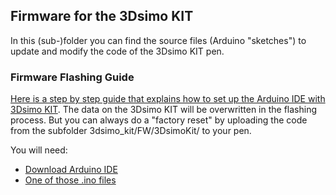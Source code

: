 ## Firmware for the 3Dsimo KIT

In this (sub-)folder you can find the source files (Arduino "sketches") to update and modify the code of the 3Dsimo KIT pen.

### Firmware Flashing Guide

[Here is a step by step guide that explains how to set up the Arduino IDE with 3Dsimo KIT](../documents/pdf/HW_FW_manualEN.pdf). 
The data on the 3Dsimo KIT will be overwritten in the flashing process. But you can always do a "factory reset" by uploading the code from the subfolder 3dsimo_kit/FW/3DsimoKit/ to your pen.

You will need:
- [Download Arduino IDE](https://www.arduino.cc/en/Main/Software)
- [One of those .ino files](../FW/3DsimoKit)
